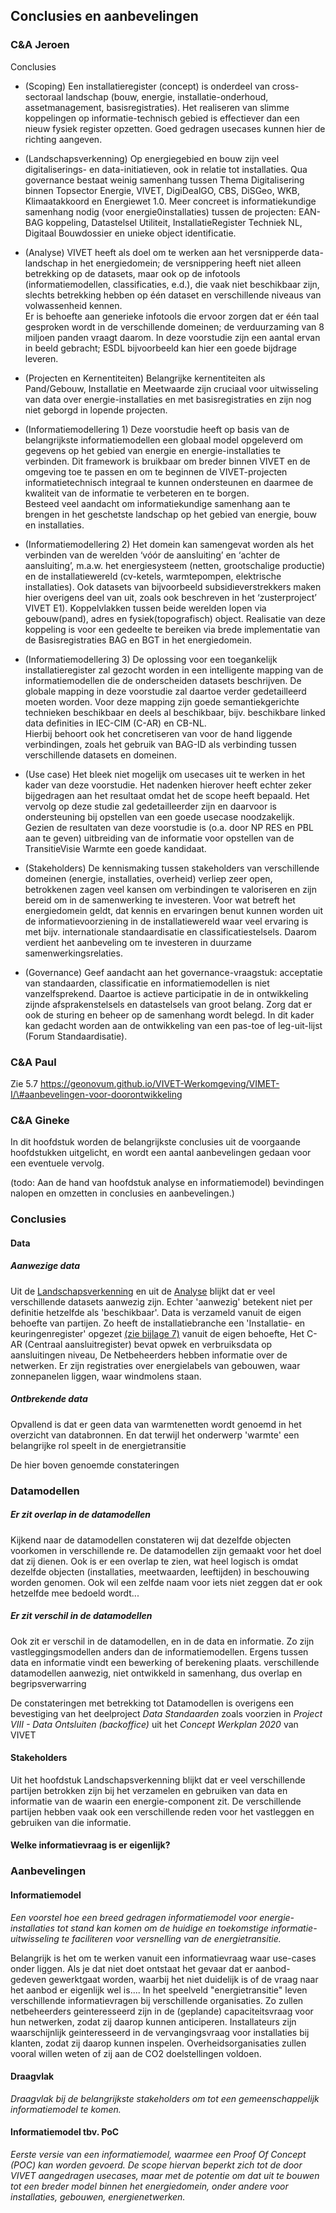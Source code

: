 Conclusies en aanbevelingen
---------------------------

### C&A Jeroen

Conclusies

-   (Scoping) Een installatieregister (concept) is onderdeel van cross-sectoraal
    landschap (bouw, energie, installatie-onderhoud, assetmanagement,
    basisregistraties). Het realiseren van slimme koppelingen op
    informatie-technisch gebied is effectiever dan een nieuw fysiek register
    opzetten. Goed gedragen usecases kunnen hier de richting aangeven.

-   (Landschapsverkenning) Op energiegebied en bouw zijn veel digitaliserings-
    en data-initiatieven, ook in relatie tot installaties. Qua governance
    bestaat weinig samenhang tussen Thema Digitalisering binnen Topsector
    Energie, VIVET, DigiDealGO, CBS, DiSGeo, WKB, Klimaatakkoord en Energiewet
    1.0. Meer concreet is informatiekundige samenhang nodig (voor
    energie0installaties) tussen de projecten: EAN-BAG koppeling, Datastelsel
    Utiliteit, InstallatieRegister Techniek NL, Digitaal Bouwdossier en unieke
    object identificatie.

-   (Analyse) VIVET heeft als doel om te werken aan het versnipperde
    data-landschap in het energiedomein; de versnippering heeft niet alleen
    betrekking op de datasets, maar ook op de infotools (informatiemodellen,
    classificaties, e.d.), die vaak niet beschikbaar zijn, slechts betrekking
    hebben op één dataset en verschillende niveaus van volwassenheid kennen.  
    Er is behoefte aan generieke infotools die ervoor zorgen dat er één taal
    gesproken wordt in de verschillende domeinen; de verduurzaming van 8 miljoen
    panden vraagt daarom. In deze voorstudie zijn een aantal ervan in beeld
    gebracht; ESDL bijvoorbeeld kan hier een goede bijdrage leveren.

-   (Projecten en Kernentiteiten) Belangrijke kernentiteiten als Pand/Gebouw,
    Installatie en Meetwaarde zijn cruciaal voor uitwisseling van data over
    energie-installaties en met basisregistraties en zijn nog niet geborgd in
    lopende projecten.

-   (Informatiemodellering 1) Deze voorstudie heeft op basis van de
    belangrijkste informatiemodellen een globaal model opgeleverd om gegevens op
    het gebied van energie en energie-installaties te verbinden. Dit framework
    is bruikbaar om breder binnen VIVET en de omgeving toe te passen en om te
    beginnen de VIVET-projecten informatietechnisch integraal te kunnen
    ondersteunen en daarmee de kwaliteit van de informatie te verbeteren en te
    borgen.  
    Besteed veel aandacht om informatiekundige samenhang aan te brengen in het
    geschetste landschap op het gebied van energie, bouw en installaties.

-   (Informatiemodellering 2) Het domein kan samengevat worden als het verbinden
    van de werelden ‘vóór de aansluiting’ en ‘achter de aansluiting’, m.a.w. het
    energiesysteem (netten, grootschalige productie) en de installatiewereld
    (cv-ketels, warmtepompen, elektrische installaties). Ook datasets van
    bijvoorbeeld subsidieverstrekkers maken hier overigens deel van uit, zoals
    ook beschreven in het ‘zusterproject’ VIVET E1). Koppelvlakken tussen beide werelden lopen via gebouw(pand), adres en fysiek(topografisch) object. Realisatie van deze koppeling is voor een gedeelte te bereiken via brede implementatie van de Basisregistraties BAG en BGT in het energiedomein.
    
-	(Informatiemodellering 3) De oplossing voor een toegankelijk installatieregister zal gezocht worden in
    een intelligente mapping van de informatiemodellen die de onderscheiden
    datasets beschrijven. De globale mapping in deze voorstudie zal daartoe
    verder gedetailleerd moeten worden. Voor deze mapping zijn goede
    semantiekgerichte technieken beschikbaar en deels al beschikbaar, bijv.
    beschikbare linked data definities in IEC-CIM (C-AR) en CB-NL.  
    Hierbij behoort ook het concretiseren van voor de hand liggende
    verbindingen, zoals het gebruik van BAG-ID als verbinding tussen
    verschillende datasets en domeinen.

-   (Use case) Het bleek niet mogelijk om usecases uit te werken in het kader
    van deze voorstudie. Het nadenken hierover heeft echter zeker bijgedragen
    aan het resultaat omdat het de scope heeft bepaald. Het vervolg op deze
    studie zal gedetailleerder zijn en daarvoor is ondersteuning bij opstellen
    van een goede usecase noodzakelijk. Gezien de resultaten van deze voorstudie
    is (o.a. door NP RES en PBL aan te geven) uitbreiding van de informatie voor
    opstellen van de TransitieVisie Warmte een goede kandidaat.

-   (Stakeholders) De kennismaking tussen stakeholders van verschillende
    domeinen (energie, installaties, overheid) verliep zeer open, betrokkenen
    zagen veel kansen om verbindingen te valoriseren en zijn bereid om in de
    samenwerking te investeren. Voor wat betreft het energiedomein geldt, dat
    kennis en ervaringen benut kunnen worden uit de informatievoorziening in de
    installatiewereld waar veel ervaring is met bijv. internationale
    standaardisatie en classificatiestelsels. Daarom verdient het aanbeveling om
    te investeren in duurzame samenwerkingsrelaties.

-   (Governance) Geef aandacht aan het governance-vraagstuk: acceptatie van
    standaarden, classificatie en informatiemodellen is niet vanzelfsprekend.
    Daartoe is actieve participatie in de in ontwikkeling zijnde
    afsprakenstelsels en datastelsels van groot belang. Zorg dat er ook de
    sturing en beheer op de samenhang wordt belegd. In dit kader kan gedacht
    worden aan de ontwikkeling van een pas-toe of leg-uit-lijst (Forum
    Standaardisatie).

### C&A Paul

Zie 5.7
https://geonovum.github.io/VIVET-Werkomgeving/VIMET-I/\#aanbevelingen-voor-doorontwikkeling

### C&A Gineke

In dit hoofdstuk worden de belangrijkste conclusies uit de voorgaande
hoofdstukken uitgelicht, en wordt een aantal aanbevelingen gedaan voor een
eventuele vervolg.

(todo: Aan de hand van hoofdstuk analyse en informatiemodel) bevindingen nalopen
en omzetten in conclusies en aanbevelingen.)

### Conclusies

#### Data

##### Aanwezige data

Uit de [Landschapsverkenning](#landschapsverkenning) en uit de
[Analyse](#analyse) blijkt dat er veel verschillende datasets aanwezig zijn.
Echter 'aanwezig' betekent niet per definitie hetzelfde als 'beschikbaar'. Data
is verzameld vanuit de eigen behoefte van partijen. Zo heeft de
installatiebranche een 'Installatie- en keuringenregister' opgezet [(zie bijlage
7)](#bijlage-7) vanuit de eigen behoefte, Het C-AR (Centraal aansluitregister)
bevat opwek en verbruiksdata op aansluitingen niveau, De Netbeheerders hebben
informatie over de netwerken. Er zijn registraties over energielabels van
gebouwen, waar zonnepanelen liggen, waar windmolens staan.

##### Ontbrekende data

Opvallend is dat er geen data van warmtenetten wordt genoemd in het overzicht
van databronnen. En dat terwijl het onderwerp 'warmte' een belangrijke rol
speelt in de energietransitie

De hier boven genoemde constateringen

### Datamodellen

##### Er zit overlap in de datamodellen

Kijkend naar de datamodellen constateren wij dat dezelfde objecten voorkomen in
verschillende re. De datamodellen zijn gemaakt voor het doel dat zij dienen. Ook
is er een overlap te zien, wat heel logisch is omdat dezelfde objecten
(installaties, meetwaarden, leeftijden) in beschouwing worden genomen. Ook wil
een zelfde naam voor iets niet zeggen dat er ook hetzelfde mee bedoeld wordt...

##### Er zit verschil in de datamodellen

Ook zit er verschil in de datamodellen, en in de data en informatie. Zo zijn
vastleggingsmodellen anders dan de informatiemodellen. Ergens tussen data en
informatie vindt een bewerking of berekening plaats. verschillende datamodellen
aanwezig, niet ontwikkeld in samenhang, dus overlap en begripsverwarring

De constateringen met betrekking tot Datamodellen is overigens een bevestiging
van het deelproject *Data Standaarden* zoals voorzien in *Project VIII - Data
Ontsluiten (backoffice)* uit het *Concept Werkplan 2020* van VIVET

#### Stakeholders

Uit het hoofdstuk Landschapsverkenning blijkt dat er veel verschillende partijen
betrokken zijn bij het verzamelen en gebruiken van data en informatie van de
waarin een energie-component zit. De verschillende partijen hebben vaak ook een
verschillende reden voor het vastleggen en gebruiken van die informatie.

#### Welke informatievraag is er eigenlijk?

### Aanbevelingen

#### Informatiemodel

*Een voorstel hoe een breed gedragen informatiemodel voor energie-installaties
tot stand kan komen om de huidige en toekomstige informatie-uitwisseling te
faciliteren voor versnelling van de energietransitie.*

Belangrijk is het om te werken vanuit een informatievraag waar use-cases onder
liggen. Als je dat niet doet ontstaat het gevaar dat er aanbod-gedeven
gewerktgaat worden, waarbij het niet duidelijk is of de vraag naar het aanbod er
eigenlijk wel is.... In het speelveld "energietransitie" leven verschillende
informatievragen bij verschillende organisaties. Zo zullen netbeheerders
geinteresseerd zijn in de (geplande) capaciteitsvraag voor hun netwerken, zodat
zij daarop kunnen anticiperen. Installateurs zijn waarschijnlijk geinteresseerd
in de vervangingsvraag voor installaties bij klanten, zodat zij daarop kunnen
inspelen. Overheidsorganisaties zullen vooral willen weten of zij aan de CO2
doelstellingen voldoen.

#### Draagvlak

*Draagvlak bij de belangrijkste stakeholders om tot een gemeenschappelijk
informatiemodel te komen.*

#### Informatiemodel tbv. PoC

*Eerste versie van een informatiemodel, waarmee een Proof Of Concept (POC) kan
worden gevoerd. De scope hiervan beperkt zich tot de door VIVET aangedragen
usecases, maar met de potentie om dat uit te bouwen tot een breder model binnen
het energiedomein, onder andere voor installaties, gebouwen, energienetwerken.*

